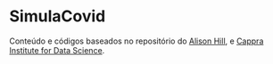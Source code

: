 # SimulaCovid


Conteúdo e códigos baseados no repositório do <a href="https://github.com/alsnhll/SEIR_COVID19">Alison Hill</a>, e <a href="https://www.cappra.institute">Cappra Institute for Data Science</a>.


